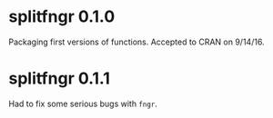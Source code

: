 # splitfngr 0.1.0

Packaging first versions of functions. Accepted to CRAN on 9/14/16.

# splitfngr 0.1.1

Had to fix some serious bugs with `fngr`.
